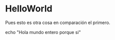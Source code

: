 # HelloWorld


Pues esto es otra cosa en comparación el primero.

echo "Hola mundo entero porque si"

